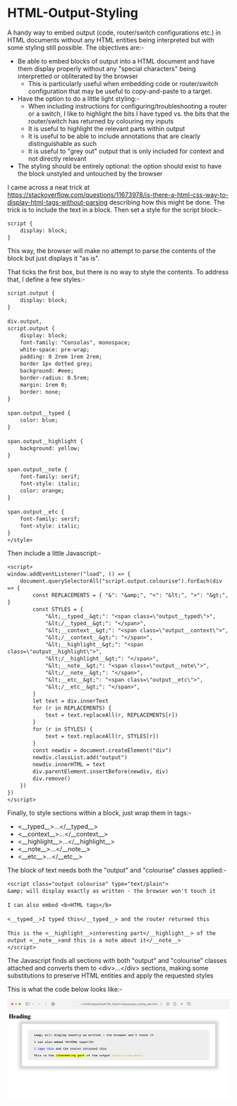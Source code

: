 # HTML-Output-Styling
A handy way to embed output (code, router/switch configurations etc.) in HTML documents without any HTML entities being interpreted but with some styling still possible.
The objectives are:-

- Be able to embed blocks of output into a HTML document and have them display properly without any "special characters" being interpretted or obliterated by the browser
  - This is particularly useful when embedding code or router/switch configuration that may be useful to copy-and-paste to a target.
- Have the option to do a little light styling:-
  - When including instructions for configuring/troubleshooting a router or a switch, I like to highlight the bits I have typed vs. the bits that the router/switch has returned by colouring my inputs
  - It is useful to highlight the relevant parts within output
  - It is useful to be able to include annotations that are clearly distinguishable as such
  - It is useful to "grey out" output that is only included for context and not directly relevant
- The styling should be entirely optional: the option should exist to have the block unstyled and untouched by the browser

I came across a neat trick at https://stackoverflow.com/questions/11673978/is-there-a-html-css-way-to-display-html-tags-without-parsing describing how this might be done. The trick is to include the text in a <script type="text/plain">...</script> block. Then set a style for the script block:-

```
script {
    display: block;
}
```
This way, the browser will make no attempt to parse the contents of the block but just displays it "as is".

That ticks the first box, but there is no way to style the contents. To address that, I define a few styles:-

```
script.output {
    display: block;
}

div.output,
script.output {
    display: block;
    font-family: "Consolas", monospace;
    white-space: pre-wrap;
    padding: 0 2rem 1rem 2rem;
    border 1px dotted grey;
    background: #eee;
    border-radius: 0.5rem;
    margin: 1rem 0;
    border: none;
}

span.output__typed {
    color: blue;
}

span.output__highlight {
    background: yellow;
}

span.output__note {
    font-family: serif;
    font-style: italic;
    color: orange;
}

span.output__etc {
    font-family: serif;
    font-style: italic;
}
</style>
```

Then include a little Javascript:-
```
<script>
window.addEventListener("load", () => {
    document.querySelectorAll("script.output.colourise").forEach(div => {
        const REPLACEMENTS = { "&": "&amp;", "<": "&lt;", ">": "&gt;", }
        const STYLES = {
            "&lt;__typed__&gt;": "<span class=\"output__typed\">",
            "&lt;/__typed__&gt;": "</span>",
            "&lt;__context__&gt;": "<span class=\"output__context\">",
            "&lt;/__context__&gt;": "</span>",
            "&lt;__highlight__&gt;": "<span class=\"output__highlight\">",
            "&lt;/__highlight__&gt;": "</span>",
            "&lt;__note__&gt;": "<span class=\"output__note\">",
            "&lt;/__note__&gt;": "</span>",
            "&lt;__etc__&gt;": "<span class=\"output__etc\">",
            "&lt;/__etc__&gt;": "</span>",
        }
        let text = div.innerText
        for (r in REPLACEMENTS) {
            text = text.replaceAll(r, REPLACEMENTS[r])
        }
        for (r in STYLES) {
            text = text.replaceAll(r, STYLES[r])
        }
        const newdiv = document.createElement("div")
        newdiv.classList.add("output")
        newdiv.innerHTML = text
        div.parentElement.insertBefore(newdiv, div)
        div.remove()
    })
})
</script>
```
Finally, to style sections within a block, just wrap them in tags:-
- <\_\_typed\_\_>...</\_\_typed\_\_>
- <\_\_context\_\_>...</\_\_context\_\_>
- <\_\_highlight__>...</__highlight\_\_>
- <\_\_note\_\_>...</\_\_note\_\_>
- <\_\_etc\_\_>...</__etc\_\_>

The block of text needs both the "output" and "colourise" classes applied:-

```
<script class="output colourise" type="text/plain">
&amp; will display exactly as written - the browser won't touch it

I can also embed <b>HTML tags</b> 

<__typed__>I typed this</__typed__> and the router returned this

This is the <__highlight__>interesting part</__highlight__> of the output <__note__>and this is a note about it</__note__>
</script>
```

The Javascript finds all <script>...</script> sections with both "output" and "colourise" classes attached and converts them to \<div\>...\</div\> sections, making some substitutions to preserve HTML entities and apply the requested styles

This is what the code below looks like:-

![Sample Image](sample.png)

